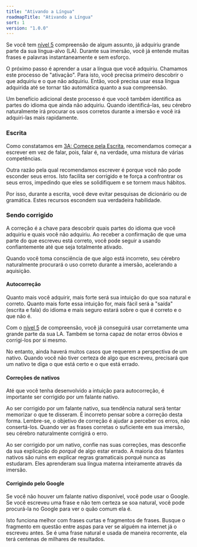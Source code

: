 ```yaml
---
title: "Ativando a Língua"
roadmapTitle: "Ativando a Língua"
sort: 1
version: "1.0.0"
---
```


Se você tem [nível 5][level-5] compreensão de algum assunto, já adquiriu grande parte da sua língua-alvo (LA). Durante sua imersão, você já entende muitas frases e palavras instantaneamente e sem esforço.

O próximo passo é aprender a usar a língua que você adquiriu. Chamamos este processo de "ativação". Para isto, você precisa primeiro descobrir o que adquiriu e o que não adquiriu. Então, você precisa usar essa língua adquirida até se tornar tão automática quanto a sua compreensão.

Um benefício adicional deste processo é que você também identifica as partes do idioma que ainda não adquiriu. Quando identificá-las, seu cérebro naturalmente irá procurar os usos corretos durante a imersão e você irá adquiri-las mais rapidamente.

### Escrita
Como constatamos em [3A: Comece pela Escrita][start-writing], recomendamos começar a escrever em vez de falar, pois, falar é, na verdade, uma mistura de várias competências.

Outra razão pela qual recomendamos escrever é porque você não pode esconder seus erros. Isto facilita ser corrigido e te força a confrontrar os seus erros, impedindo que eles se solidifiquem e se tornem maus hábitos.

Por isso, durante a escrita, você deve evitar pesquisas de dicionário ou de gramática. Estes recursos escondem sua verdadeira habilidade.

### Sendo corrigido
A correção é a chave para descobrir quais partes do idioma que você adquiriu e quais você não adquiriu. Ao receber a confirmação de que uma parte do que escreveu está correto, você pode seguir a usando confiantemente até que seja totalmente ativado.

Quando você toma consciência de que algo está incorreto, seu cérebro naturalmente procurará o uso correto durante a imersão, acelerando a aquisição.

#### Autocorreção
Quanto mais você adquirir, mais forte será sua intuição do que soa natural e correto. Quanto mais forte essa intuição for, mais fácil será a "saída" (escrita e fala) do idioma e mais seguro estará sobre o que é correto e o que não é.

Com o [nível 5][level-5] de compreensão, você já conseguirá usar corretamente uma grande parte da sua LA. Também se torna capaz de notar erros óbvios e corrigi-los por si mesmo.

No entanto, ainda haverá muitos casos que requerem a perspectiva de um nativo. Quando você não tiver certeza de algo que escreveu, precisará que um nativo te diga o que está certo e o que está errado.

#### Correções de nativos
Até que você tenha desenvolvido a intuição para autocorreção, é importante ser corrigido por um falante nativo.

Ao ser corrigido por um falante nativo, sua tendência natural será tentar memorizar o que te disseram. É incorreto pensar sobre a correção desta forma. Lembre-se, o objetivo de correção é ajudar a perceber os erros, não consertá-los. Quando ver as frases corretas o suficiente em sua imersão, seu cérebro naturalmente corrigirá o erro.

Ao ser corrigido por um nativo, confie nas suas correções, mas desconfie da sua explicação do _porquê_ de algo estar errado. A maioria dos falantes nativos são ruins em explicar regras gramaticais porquê nunca as estudaram. Eles aprenderam sua língua materna inteiramente através da imersão.

#### Corrigindo pelo Google
Se você não houver um falante nativo disponível, você pode usar o Google. Se você escreveu uma frase e não tem certeza se soa natural, você pode procurá-la no Google para ver o quão comum ela é.

Isto funciona melhor com frases curtas e fragmentos de frases. Busque o fragmento em questão entre aspas para ver se alguém na internet já o escreveu antes. Se é uma frase natural e usada de maneira recorrente, ela terá centenas de milhares de resultados.

[level-5]: /simplified/stage-2/a/measure-comprehension#Level-5-Comfortable
[start-writing]: /simplified/stage-3/a/start-writing#Writing
